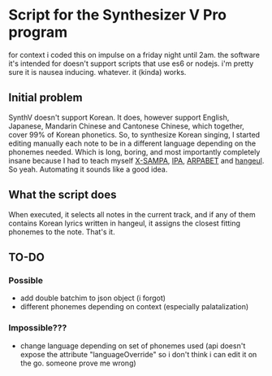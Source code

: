 # Script for the Synthesizer V Pro program

for context i coded this on impulse on a friday night until 2am. the software it's intended for doesn't support scripts that use es6 or nodejs. i'm pretty sure it is nausea inducing. whatever. it (kinda) works.

## Initial problem

SynthV doesn't support Korean. It does, however support English, Japanese, Mandarin Chinese and Cantonese Chinese, which together, cover 99% of Korean phonetics. So, to synthesize Korean singing, I started editing manually each note to be in a different language depending on the phonemes needed. Which is long, boring, and most importantly completely insane because I had to teach myself [X-SAMPA](https://en.wikipedia.org/wiki/X-SAMPA), [IPA](https://en.wikipedia.org/wiki/International_Phonetic_Alphabet), [ARPABET](https://en.wikipedia.org/wiki/ARPABET) and [hangeul](https://en.wikipedia.org/wiki/Hangul). So yeah. Automating it sounds like a good idea.

## What the script does

When executed, it selects all notes in the current track, and if any of them contains Korean lyrics written in hangeul, it assigns the closest fitting phonemes to the note. That's it.

## TO-DO

### Possible

- add double batchim to json object (i forgot)
- different phonemes depending on context (especially palatalization)

### Impossible???

- change language depending on set of phonemes used (api doesn't expose the attribute "languageOverride" so i don't think i can edit it on the go. someone prove me wrong)
